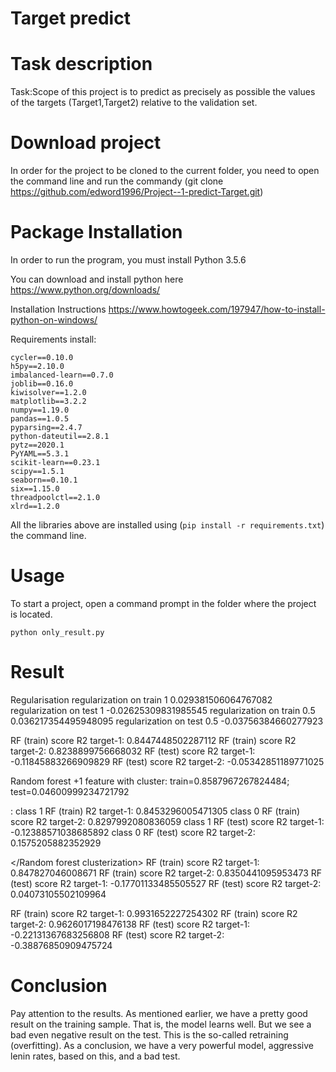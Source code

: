 # Target predict
# Task description
 Task:Scope of this project is to predict as precisely as possible the values of the targets (Target1,Target2) relative to the validation set.
 
 # Download project
 In order for the project to be cloned to the current folder, you need to open the command line and run the commandу (git clone 
 https://github.com/edword1996/Project--1-predict-Target.git)
 
# Package Installation

In order to run the program, you must install Python 3.5.6

You can download and install python here https://www.python.org/downloads/

Installation Instructions https://www.howtogeek.com/197947/how-to-install-python-on-windows/

Requirements install:
```
cycler==0.10.0
h5py==2.10.0
imbalanced-learn==0.7.0
joblib==0.16.0
kiwisolver==1.2.0
matplotlib==3.2.2
numpy==1.19.0
pandas==1.0.5
pyparsing==2.4.7
python-dateutil==2.8.1
pytz==2020.1
PyYAML==5.3.1
scikit-learn==0.23.1
scipy==1.5.1
seaborn==0.10.1
six==1.15.0
threadpoolctl==2.1.0
xlrd==1.2.0
```
All the libraries above are installed using (```pip install -r requirements.txt```) the command line.

# Usage
To start a project, open a command prompt in the folder where the project is located.
```
python only_result.py
```
# Result
Regularisation
regularization on train 1 0.029381506064767082
regularization on test 1 -0.02625309831985545
regularization on train 0.5 0.036217354495948095
regularization on test 0.5 -0.03756384660277923

<Plain random forest>
RF (train) score R2 target-1:  0.8447448502287112 
RF (train) score R2 target-2:  0.8238899756668032
RF (test) score R2 target-1:  -0.11845883266909829 
RF (test) score R2 target-2:  -0.05342851189771025
</Plain random forest>

Random forest +1 feature with cluster: train=0.8587967267824484; test=0.04600999234721792

<Random forest clusterization>:
class 1 RF (train) R2 target-1:  0.8453296005471305 
class 0 RF (train) score R2 target-2:  0.8297992080836059
class 1 RF (test) score R2 target-1:  -0.12388571038685892 
class 0 RF (test) score R2 target-2:  0.1575205882352929
 
 
</Random forest clusterization>
<Plain random forest>
RF (train) score R2 target-1:  0.847827046008671 
RF (train) score R2 target-2:  0.8350441095953473
RF (test) score R2 target-1:  -0.17701133485505527 
RF (test) score R2 target-2:  0.04073105502109964


<GradientBoostingRegressor>
RF (train) score R2 target-1:  0.9931652227254302 
RF (train) score R2 target-2:  0.9626017198476138
RF (test) score R2 target-1:  -0.22131367683256808 
RF (test) score R2 target-2:  -0.38876850909475724
 

# Conclusion

Pay attention to the results. As mentioned earlier, we have a pretty good result on the training sample. That is, the model learns well.
But we see a bad even negative result on the test. This is the so-called retraining (overfitting).
As a conclusion, we have a very powerful model, aggressive lenin rates, based on this, and a bad test.
